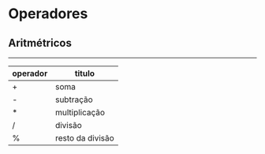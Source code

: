 # Operadores

## Aritmétricos

---

| operador | titulo           |
| -------- | ---------------- |
| +        | soma             |
| -        | subtração        |
| \*       | multiplicação    |
| /        | divisão          |
| %        | resto da divisão |
